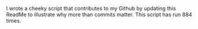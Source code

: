 I wrote a cheeky script that contributes to my Github by updating this ReadMe to illustrate why more than commits matter. This script has run 884 times.